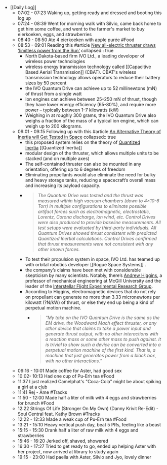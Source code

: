 - [[Daily Log]]
	- 07:02 - 07:23 Waking up, getting ready and dressed and booting this log up
	- 07:24 - 08:39 Went for morning walk with Silvio, came back home to get him some coffee, and went to the farmer's market to  buy eierkoeken, eggs, and strawberries
	- 08:40 - 08:50 Ate 4 eierkoeken with apple purée #Food
	- 08:53 - 09:01 Reading this #article [New all-electric thruster draws 'limitless power from the Sun'](https://interestingengineering.com/innovation/new-all-electric-thruster-draws-limitless-power-from-the-sun?utm_source=newsletter&utm_content=newsletter-21-03-2023&utm_medium=greetings&utm_campaign=article)
	  collapsed:: true
		- North Dakota-based firm IVO Ltd., a leading developer of wireless power technologies
		- wireless energy transmission technology called [[Capacitive Based Aerial Transmission]] (CBAT). CBAT's wireless transmission technology allows operators to reduce their battery sizes by 50 percent
		- the IVO Quantum Drive can achieve up to 52 millinewtons (mN) of thrust from a single watt
		- Ion engines can achieve between 25–250 mN of thrust, though they have lower energy efficiency (65-80%), and require more power – typically between 1–7 kilowatts (kW)
		- Weighing in at roughly 300 grams, the IVO Quantum Drive also weighs a fraction of the mass of a typical ion engine, which can weigh up to 200 kilograms.
	- 09:01 - 09:15 Following up with this #article [An Alternative Theory of Inertia will Get Tested in Space](https://www.universetoday.com/160516/the-first-all-electrical-thruster-the-ivo-quantum-drive-is-headed-to-space/)
	  collapsed:: true
		- this proposed system relies on the theory of [Quantized Inertia](https://arxiv.org/pdf/astro-ph/0612599.pdf) [[Quantized Inertia]]
		- modular design of the thruster, which allows multiple units to be stacked (and on multiple axes)
		- The self-contained thruster can also be mounted in any orientation, offering up to 6 degrees of freedom
		- Eliminating propellants would also eliminate the need for bulky and heavy storage tanks, reducing a spacecraft’s overall mass and increasing its payload capacity.
		- >*The Quantum Drive was tested and the thrust was measured within high vacuum chambers (down to 4×10-6 Torr) in multiple configurations to eliminate possible artifact forces such as electromagnetic, electrostatic, Lorentz, Corona discharge, ion wind, etc. Control Drives were also produced to provide baseline measurements. All test setups were evaluated by third-party individuals. All Quantum Drives showed thrust consistent with predicted Quantized Inertial calculations. Control Drives confirmed that thrust measurements were not consistent with any other known forces.*
		- To test their propulsion system in space, IVO Ltd. has teamed up with orbital robotics developer [[Rogue Space Systems]] .
		- the company’s claims have been met with considerable skepticism by many scientists. Notably, there’s [Andrew Higgins](https://www.mcgill.ca/mecheng/people/staff/andrewhiggins), a professor of mechanical engineering at McGill University and the leader of the [Interstellar Flight Experimental Research Group](https://interstellarflight.space/).
		- According to Higgins, electromagnetic devices that do not rely on propellant can generate no more than 3.33 micronewtons per kilowatt (?N/kW) of thrust, or else they end up being a kind of perpetual motion machine.
			- >*“My take on the IVO Quantum Drive is the same as the EM drive, the Woodward Mach effect thruster, or any other device that claims to take a power input and generate thrust output, with no other interactions with a reaction mass or some other mass to push against. It is trivial to show such a device can be converted into a perpetual motion machine of the first kind. That is, a machine that just generates power from a black box, with no other interactions.”*
	- 09:16 - 10:01 Made coffee for Aster, had good sex
	- 10:02- 10:13 Had one cup of Pu-Erh tea #Food
	- 11:37 I just realized Camelphat's "Coca-Cola" might be about spiking a girl at a club
	- 11:41 Rej - Âme #Tracks
	- 11:50 -  12:00 Made half a liter of milk with 4 eggs and strawberries for brunch #Food
	- 12:22 Strings Of Life (Stronger On My Own) (Danny Krivit Re-Edit) - Soul Central feat. Kathy Brown #Tracks
	- 12:22 - 12:33 Made a weak cup of Pu-Erh tea #Food
	- 13:21 - 15:10 Heavy vertical push day, beat 5 PRs, feeling like a beast
	- 15:15 - 15:30 Drank half a liter of raw milk with 4 eggs and strawberries
	- 15:46 - 16:20 Jerked off, shaved, showered
	- 16:30 - 17:27 Tried to get ready to go, ended up helping Aster with her project, now arrived at library to study again
	- 19:15 - 23:00 Had paella with Aster, Silvio and Jyo, lovely dinner